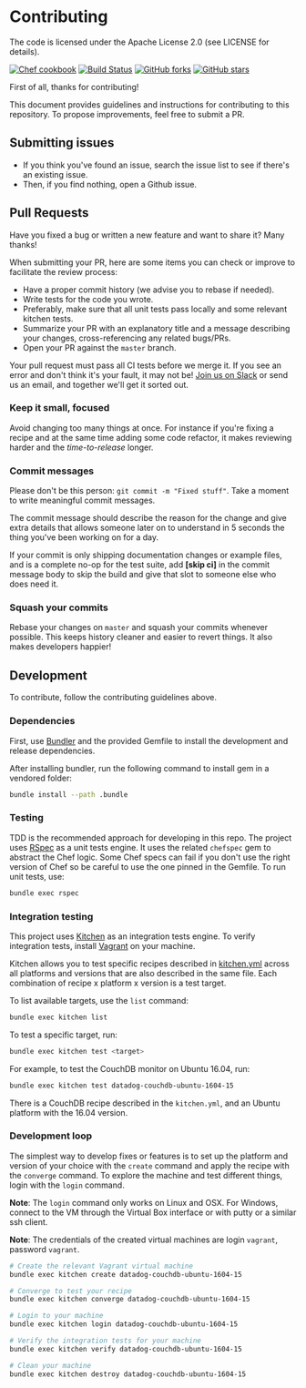 # Contributing

The code is licensed under the Apache License 2.0 (see  LICENSE for details).

[![Chef cookbook](https://img.shields.io/cookbook/v/datadog.svg?style=flat)](https://github.com/DataDog/chef-datadog)
[![Build Status](https://img.shields.io/circleci/build/gh/DataDog/chef-datadog.svg)](https://circleci.com/gh/DataDog/chef-datadog)
[![GitHub forks](https://img.shields.io/github/forks/DataDog/chef-datadog.svg)](https://github.com/DataDog/chef-datadog/network)
[![GitHub stars](https://img.shields.io/github/stars/DataDog/chef-datadog.svg)](https://github.com/DataDog/chef-datadog/stargazers)

First of all, thanks for contributing!

This document provides guidelines and instructions for contributing to this repository. To propose improvements, feel free to submit a PR.

## Submitting issues

* If you think you've found an issue, search the issue list to see if there's an existing issue.
* Then, if you find nothing, open a Github issue.

## Pull Requests

Have you fixed a bug or written a new feature and want to share it? Many thanks!

When submitting your PR, here are some items you can check or improve to facilitate the review process:

  * Have a proper commit history (we advise you to rebase if needed).
  * Write tests for the code you wrote.
  * Preferably, make sure that all unit tests pass locally and some relevant kitchen tests.
  * Summarize your PR with an explanatory title and a message describing your changes, cross-referencing any related bugs/PRs.
  * Open your PR against the `master` branch.

Your pull request must pass all CI tests before we merge it. If you see an error and don't think it's your fault, it may not be! [Join us on Slack][slack] or send us an email, and together we'll get it sorted out.

### Keep it small, focused

Avoid changing too many things at once. For instance if you're fixing a recipe and at the same time adding some code refactor, it makes reviewing harder and the _time-to-release_ longer.

### Commit messages

Please don't be this person: `git commit -m "Fixed stuff"`. Take a moment to write meaningful commit messages.

The commit message should describe the reason for the change and give extra details that allows someone later on to understand in 5 seconds the thing you've been working on for a day.

If your commit is only shipping documentation changes or example files, and is a complete no-op for the test suite, add **[skip ci]** in the commit message body to skip the build and give that slot to someone else who does need it.

### Squash your commits

Rebase your changes on `master` and squash your commits whenever possible. This keeps history cleaner and easier to revert things. It also makes developers happier!

## Development

To contribute, follow the contributing guidelines above.

### Dependencies

First, use [Bundler][bundler] and the provided Gemfile to install the development and release dependencies.

After installing bundler, run the following command to install gem in a vendored folder:

```bash
bundle install --path .bundle
```

### Testing

TDD is the recommended approach for developing in this repo. The project uses [RSpec][rspec] as a unit tests engine. It uses the related `chefspec` gem to abstract the Chef logic. Some Chef specs can fail if you don't use the right version of Chef so be careful to use the one pinned in the Gemfile. To run unit tests, use:

```bash
bundle exec rspec
```

### Integration testing

This project uses [Kitchen][kitchen] as an integration tests engine. To verify integration tests, install [Vagrant][vagrant] on your machine.

Kitchen allows you to test specific recipes described in [kitchen.yml](./kitchen.yml) across all platforms and versions that are also described in the same file. Each combination of recipe x platform x version is a test target.

To list available targets, use the `list` command:

```bash
bundle exec kitchen list
```

To test a specific target, run:

```bash
bundle exec kitchen test <target>
```

For example, to test the CouchDB monitor on Ubuntu 16.04, run:

```bash
bundle exec kitchen test datadog-couchdb-ubuntu-1604-15
```

There is a CouchDB recipe described in the `kitchen.yml`, and an Ubuntu platform with the 16.04 version.

### Development loop

The simplest way to develop fixes or features is to set up the platform and version of your choice with the `create` command and apply the recipe with the `converge` command. To explore the machine and test different things, login with the `login` command.

**Note**: The `login` command only works on Linux and OSX. For Windows, connect to the VM through the Virtual Box interface or with putty or a similar ssh client.

**Note**: The credentials of the created virtual machines are login `vagrant`, password `vagrant`.

```bash
# Create the relevant Vagrant virtual machine
bundle exec kitchen create datadog-couchdb-ubuntu-1604-15

# Converge to test your recipe
bundle exec kitchen converge datadog-couchdb-ubuntu-1604-15

# Login to your machine
bundle exec kitchen login datadog-couchdb-ubuntu-1604-15

# Verify the integration tests for your machine
bundle exec kitchen verify datadog-couchdb-ubuntu-1604-15

# Clean your machine
bundle exec kitchen destroy datadog-couchdb-ubuntu-1604-15
```


[bundler]: https://bundler.io
[kitchen]: https://github.com/test-kitchen/test-kitchen
[rspec]: https://rspec.info/
[slack]: http://datadoghq.slack.com
[vagrant]: https://www.vagrantup.com/
